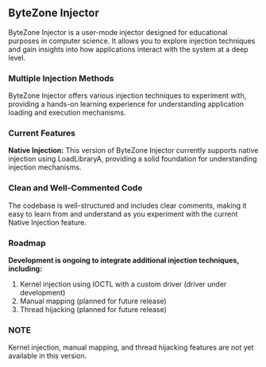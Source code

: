 ## ByteZone Injector
ByteZone Injector is a user-mode injector designed for educational purposes in computer science. It allows you to explore injection techniques and gain insights into how applications interact with the system at a deep level.
### Multiple Injection Methods
ByteZone Injector offers various injection techniques to experiment with, providing a hands-on learning experience for understanding application loading and execution mechanisms. 

### Current Features
**Native Injection:**
This version of ByteZone Injector currently supports native injection using LoadLibraryA, providing a solid foundation for understanding injection mechanisms.

### Clean and Well-Commented Code
The codebase is well-structured and includes clear comments, making it easy to learn from and understand as you experiment with the current Native Injection feature.

### Roadmap
**Development is ongoing to integrate additional injection techniques, including:**
1. Kernel injection using IOCTL with a custom driver (driver under development)
2. Manual mapping (planned for future release)
3. Thread hijacking (planned for future release)

### NOTE
Kernel injection, manual mapping, and thread hijacking features are not yet available in this version.
